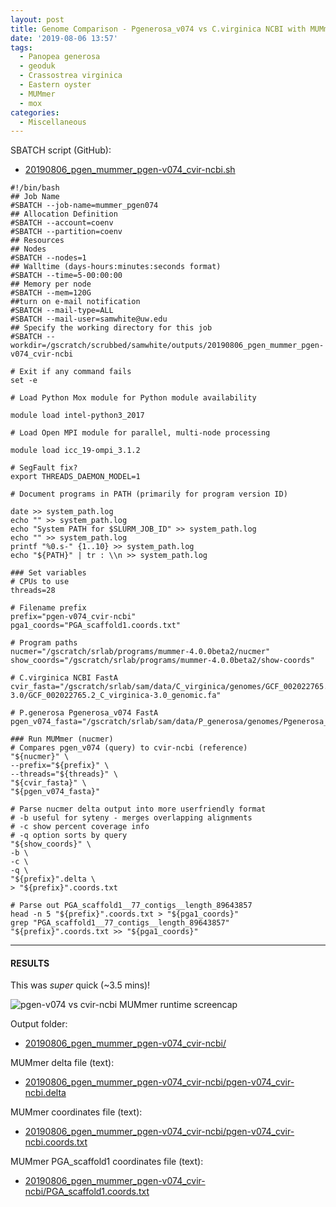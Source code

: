 ```yaml
---
layout: post
title: Genome Comparison - Pgenerosa_v074 vs C.virginica NCBI with MUMmer on Mox
date: '2019-08-06 13:57'
tags:
  - Panopea generosa
  - geoduk
  - Crassostrea virginica
  - Eastern oyster
  - MUMmer
  - mox
categories:
  - Miscellaneous
---
```



SBATCH script (GitHub):

- [20190806_pgen_mummer_pgen-v074_cvir-ncbi.sh](https://github.com/RobertsLab/sams-notebook/blob/master/sbatch_scripts/20190806_pgen_mummer_pgen-v074_cvir-ncbi.sh)

```shell
#!/bin/bash
## Job Name
#SBATCH --job-name=mummer_pgen074
## Allocation Definition
#SBATCH --account=coenv
#SBATCH --partition=coenv
## Resources
## Nodes
#SBATCH --nodes=1
## Walltime (days-hours:minutes:seconds format)
#SBATCH --time=5-00:00:00
## Memory per node
#SBATCH --mem=120G
##turn on e-mail notification
#SBATCH --mail-type=ALL
#SBATCH --mail-user=samwhite@uw.edu
## Specify the working directory for this job
#SBATCH --workdir=/gscratch/scrubbed/samwhite/outputs/20190806_pgen_mummer_pgen-v074_cvir-ncbi

# Exit if any command fails
set -e

# Load Python Mox module for Python module availability

module load intel-python3_2017

# Load Open MPI module for parallel, multi-node processing

module load icc_19-ompi_3.1.2

# SegFault fix?
export THREADS_DAEMON_MODEL=1

# Document programs in PATH (primarily for program version ID)

date >> system_path.log
echo "" >> system_path.log
echo "System PATH for $SLURM_JOB_ID" >> system_path.log
echo "" >> system_path.log
printf "%0.s-" {1..10} >> system_path.log
echo "${PATH}" | tr : \\n >> system_path.log

### Set variables
# CPUs to use
threads=28

# Filename prefix
prefix="pgen-v074_cvir-ncbi"
pga1_coords="PGA_scaffold1.coords.txt"

# Program paths
nucmer="/gscratch/srlab/programs/mummer-4.0.0beta2/nucmer"
show_coords="/gscratch/srlab/programs/mummer-4.0.0beta2/show-coords"

# C.virginica NCBI FastA
cvir_fasta="/gscratch/srlab/sam/data/C_virginica/genomes/GCF_002022765.2_C_virginica-3.0/GCF_002022765.2_C_virginica-3.0_genomic.fa"

# P.generosa Pgenerosa_v074 FastA
pgen_v074_fasta="/gscratch/srlab/sam/data/P_generosa/genomes/Pgenerosa_v074.fa"

### Run MUMmer (nucmer)
# Compares pgen_v074 (query) to cvir-ncbi (reference)
"${nucmer}" \
--prefix="${prefix}" \
--threads="${threads}" \
"${cvir_fasta}" \
"${pgen_v074_fasta}"

# Parse nucmer delta output into more userfriendly format
# -b useful for syteny - merges overlapping alignments
# -c show percent coverage info
# -q option sorts by query
"${show_coords}" \
-b \
-c \
-q \
"${prefix}".delta \
> "${prefix}".coords.txt

# Parse out PGA_scaffold1__77_contigs__length_89643857
head -n 5 "${prefix}".coords.txt > "${pga1_coords}"
grep "PGA_scaffold1__77_contigs__length_89643857" "${prefix}".coords.txt >> "${pga1_coords}"
```

---

#### RESULTS

This was _super_ quick (~3.5 mins)!

![pgen-v074 vs cvir-ncbi MUMmer runtime screencap](https://github.com/RobertsLab/sams-notebook/blob/master/images/screencaps/20190806_mummer_pgen-074_cvir-ncbi_runtime.png?raw=true)

Output folder:

- [20190806_pgen_mummer_pgen-v074_cvir-ncbi/](https://gannet.fish.washington.edu/Atumefaciens/20190806_pgen_mummer_pgen-v074_cvir-ncbi)

MUMmer delta file (text):

- [20190806_pgen_mummer_pgen-v074_cvir-ncbi/pgen-v074_cvir-ncbi.delta](https://gannet.fish.washington.edu/Atumefaciens/20190806_pgen_mummer_pgen-v074_cvir-ncbi/pgen-v074_cvir-ncbi.delta)

MUMmer coordinates file (text):

- [20190806_pgen_mummer_pgen-v074_cvir-ncbi/pgen-v074_cvir-ncbi.coords.txt](https://gannet.fish.washington.edu/Atumefaciens/20190806_pgen_mummer_pgen-v074_cvir-ncbi/pgen-v074_cvir-ncbi.coords.txt)

MUMmer PGA_scaffold1 coordinates file (text):

- [20190806_pgen_mummer_pgen-v074_cvir-ncbi/PGA_scaffold1.coords.txt](https://gannet.fish.washington.edu/Atumefaciens/20190806_pgen_mummer_pgen-v074_cvir-ncbi/PGA_scaffold1.coords.txt)
